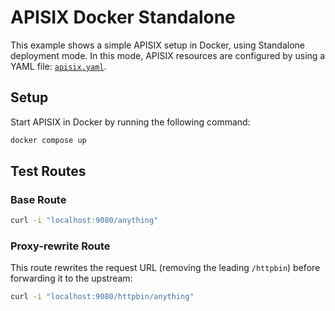 # APISIX Docker Standalone

This example shows a simple APISIX setup in Docker, using Standalone deployment mode. In this mode, APISIX resources are configured by using a YAML file: [`apisix.yaml`](conf/apisix.yaml).

## Setup

Start APISIX in Docker by running the following command:

```bash
docker compose up
```

## Test Routes

### Base Route

```bash
curl -i "localhost:9080/anything"
```

### Proxy-rewrite Route

This route rewrites the request URL (removing the leading `/httpbin`) before forwarding it to the upstream:

```bash
curl -i "localhost:9080/httpbin/anything"
```
